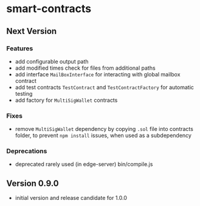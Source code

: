 # smart-contracts

## Next Version
### Features
- add configurable output path
- add modified times check for files from additional paths
- add interface `MailBoxInterface` for interacting with global mailbox contract
- add test contracts `TestContract` and `TestContractFactory` for automatic testing
- add factory for `MultiSigWallet` contracts

### Fixes
- remove `MultiSigWallet` dependency by copying `.sol` file into contracts folder, to prevent `npm install` issues, when used as a subdependency

### Deprecations
- deprecated rarely used (in edge-server) bin/compile.js


## Version 0.9.0
- initial version and release candidate for 1.0.0
